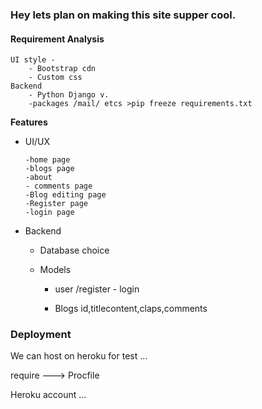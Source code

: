 ### Hey lets plan on making this site supper cool.



#### Requirement Analysis

    UI style - 
        - Bootstrap cdn
        - Custom css
    Backend 
        - Python Django v.
        -packages /mail/ etcs >pip freeze requirements.txt

__Features__

-   UI/UX

        -home page
        -blogs page
        -about 
        - comments page
        -Blog editing page
        -Register page
        -login page

-  Backend 

    - Database choice 
    - Models 
        
        - user /register - login

       

        - Blogs id,titlecontent,claps,comments





### __Deployment__

We can host on heroku for test ...

require 
---> Procfile

Heroku account ...









        

